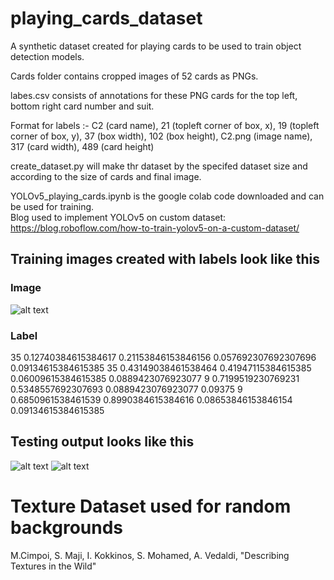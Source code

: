 # playing_cards_dataset
 A synthetic dataset created for playing cards to be used to train object detection models.
 
 Cards folder contains cropped images of 52 cards as PNGs.  
 
 labes.csv consists of annotations for these PNG cards for the top left, bottom right card number and suit.  
 
 Format for labels :- 
   C2 (card name), 
   21 (topleft corner of box, x), 
   19 (topleft corner of box, y), 
   37 (box width), 102 (box height), 
   C2.png  (image name), 
   317 (card width), 
   489 (card height)
 
 create_dataset.py will make thr dataset by the specifed dataset size and according to the size of cards and final image. 
 
 YOLOv5_playing_cards.ipynb is the google colab code downloaded and can be used for training.  
 Blog used to implement YOLOv5 on custom dataset: https://blog.roboflow.com/how-to-train-yolov5-on-a-custom-dataset/

## Training images created with labels look like this
### Image
![alt text](https://github.com/VedantDesai11/playing_cards_dataset/blob/main/image_0000001.jpg)
### Label
35 0.12740384615384617 0.21153846153846156 0.057692307692307696 0.09134615384615385
35 0.43149038461538464 0.41947115384615385 0.06009615384615385 0.0889423076923077
9 0.7199519230769231 0.5348557692307693 0.0889423076923077 0.09375
9 0.6850961538461539 0.8990384615384616 0.08653846153846154 0.09134615384615385

## Testing output looks like this
![alt text](https://github.com/VedantDesai11/playing_cards_dataset/blob/main/image_0000008.jpg)
![alt text](https://github.com/VedantDesai11/playing_cards_dataset/blob/main/image_0000027.jpg)

# Texture Dataset used for random backgrounds
M.Cimpoi, S. Maji, I. Kokkinos, S. Mohamed, A. Vedaldi, "Describing Textures in the Wild"
